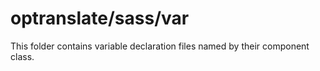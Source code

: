 # optranslate/sass/var

This folder contains variable declaration files named by their component class.
